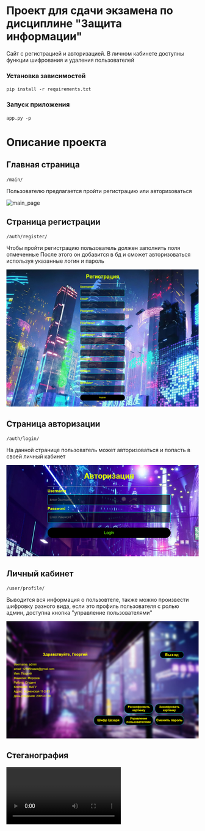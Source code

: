 # Проект для сдачи экзамена по дисциплине "Защита информации"

Сайт с регистрацией и авторизацией. В личном кабинете доступны функции шифрования и удаления пользователей

### Установка зависимостей

    pip install -r requirements.txt

### Запуск приложения

    app.py -p

# Описание проекта

## Главная страница

    /main/

Пользователю предлагается пройти регистрацию или авторизоваться

![main_page](https://github.com/R0ryMercury/information_security/blob/master/readme_files/main_page.png)

## Страница регистрации

    /auth/register/

Чтобы пройти регистрацию пользователь должен заполнить поля отмеченные
После этого он добавится в бд и сможет авторизоваться используя указанные логин и пароль

![registration_page](https://github.com/R0ryMercury/information_security/blob/master/readme_files/registration.png)

## Страница авторизации

    /auth/login/

На данной странице пользователь может авторизоваться и попасть в своей личный кабинет

![login_page](https://github.com/R0ryMercury/information_security/blob/master/readme_files/login.png)

## Личный кабинет

    /user/profile/

Выводится вся информация о пользовтеле, также можно произвести шифровку разного вида, если это профиль пользователя с ролью админ, доступна кнопка "управление пользователями"

![profile_page](https://github.com/R0ryMercury/information_security/blob/master/readme_files/profile.png)

## Стеганография

![stegano](https://github.com/R0ryMercury/information_security/blob/master/readme_files/img_ciphre.mp4)
